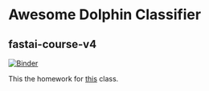 # Awesome Dolphin Classifier
## fastai-course-v4

[![Binder](https://mybinder.org/badge_logo.svg)](https://mybinder.org/v2/gh/ababino/fastai-course-v4/master?urlpath=voila%2Frender%2Fdolphin_classifier.ipynb)

This the homework for [this](https://course.fast.ai/videos/?lesson=3) class.

